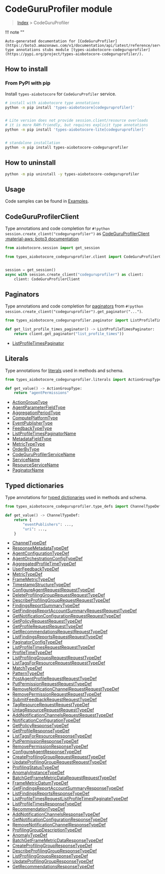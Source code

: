 # CodeGuruProfiler module

> [Index](../README.md) > CodeGuruProfiler


!!! note ""

    Auto-generated documentation for [CodeGuruProfiler](https://boto3.amazonaws.com/v1/documentation/api/latest/reference/services/codeguruprofiler.html#CodeGuruProfiler)
    type annotations stubs module [types-aiobotocore-codeguruprofiler](https://pypi.org/project/types-aiobotocore-codeguruprofiler/).

## How to install



### From PyPI with pip

Install `types-aiobotocore` for `CodeGuruProfiler` service.

```bash
# install with aiobotocore type annotations
python -m pip install 'types-aiobotocore[codeguruprofiler]'


# Lite version does not provide session.client/resource overloads
# it is more RAM-friendly, but requires explicit type annotations
python -m pip install 'types-aiobotocore-lite[codeguruprofiler]'


# standalone installation
python -m pip install types-aiobotocore-codeguruprofiler
```



## How to uninstall

```bash
python -m pip uninstall -y types-aiobotocore-codeguruprofiler
```

## Usage

Code samples can be found in [Examples](./usage.md).

## CodeGuruProfilerClient

Type annotations and code completion for  `#!python session.create_client("codeguruprofiler")` as [CodeGuruProfilerClient](./client.md)
[:material-aws: boto3 documentation](https://boto3.amazonaws.com/v1/documentation/api/latest/reference/services/codeguruprofiler.html#CodeGuruProfiler.Client)

```python title="Usage example"
from aiobotocore.session import get_session

from types_aiobotocore_codeguruprofiler.client import CodeGuruProfilerClient


session = get_session()
async with session.create_client("codeguruprofiler") as client:
    client: CodeGuruProfilerClient
```


## Paginators

Type annotations and code completion for
[paginators](./paginators.md)
from `#!python session.create_client("codeguruprofiler").get_paginator("...")`.

```python title="Usage example"
from types_aiobotocore_codeguruprofiler.paginator import ListProfileTimesPaginator

def get_list_profile_times_paginator() -> ListProfileTimesPaginator:
    return client.get_paginator("list_profile_times"))
```

- [ListProfileTimesPaginator](./paginators.md#listprofiletimespaginator)








## Literals

Type annotations for [literals](./literals.md) used in methods and schema.

```python title="Usage example"
from types_aiobotocore_codeguruprofiler.literals import ActionGroupType

def get_value() -> ActionGroupType:
    return "agentPermissions"
```

- [ActionGroupType](./literals.md#actiongrouptype)
- [AgentParameterFieldType](./literals.md#agentparameterfieldtype)
- [AggregationPeriodType](./literals.md#aggregationperiodtype)
- [ComputePlatformType](./literals.md#computeplatformtype)
- [EventPublisherType](./literals.md#eventpublishertype)
- [FeedbackTypeType](./literals.md#feedbacktypetype)
- [ListProfileTimesPaginatorName](./literals.md#listprofiletimespaginatorname)
- [MetadataFieldType](./literals.md#metadatafieldtype)
- [MetricTypeType](./literals.md#metrictypetype)
- [OrderByType](./literals.md#orderbytype)
- [CodeGuruProfilerServiceName](./literals.md#codeguruprofilerservicename)
- [ServiceName](./literals.md#servicename)
- [ResourceServiceName](./literals.md#resourceservicename)
- [PaginatorName](./literals.md#paginatorname)




## Typed dictionaries

Type annotations for [typed dictionaries](./type_defs.md) used in methods and schema.

```python title="Usage example"
from types_aiobotocore_codeguruprofiler.type_defs import ChannelTypeDef

def get_value() -> ChannelTypeDef:
    return {
        "eventPublishers": ...,
        "uri": ...,
    }
```

- [ChannelTypeDef](./type_defs.md#channeltypedef)
- [ResponseMetadataTypeDef](./type_defs.md#responsemetadatatypedef)
- [AgentConfigurationTypeDef](./type_defs.md#agentconfigurationtypedef)
- [AgentOrchestrationConfigTypeDef](./type_defs.md#agentorchestrationconfigtypedef)
- [AggregatedProfileTimeTypeDef](./type_defs.md#aggregatedprofiletimetypedef)
- [UserFeedbackTypeDef](./type_defs.md#userfeedbacktypedef)
- [MetricTypeDef](./type_defs.md#metrictypedef)
- [FrameMetricTypeDef](./type_defs.md#framemetrictypedef)
- [TimestampStructureTypeDef](./type_defs.md#timestampstructuretypedef)
- [ConfigureAgentRequestRequestTypeDef](./type_defs.md#configureagentrequestrequesttypedef)
- [DeleteProfilingGroupRequestRequestTypeDef](./type_defs.md#deleteprofilinggrouprequestrequesttypedef)
- [DescribeProfilingGroupRequestRequestTypeDef](./type_defs.md#describeprofilinggrouprequestrequesttypedef)
- [FindingsReportSummaryTypeDef](./type_defs.md#findingsreportsummarytypedef)
- [GetFindingsReportAccountSummaryRequestRequestTypeDef](./type_defs.md#getfindingsreportaccountsummaryrequestrequesttypedef)
- [GetNotificationConfigurationRequestRequestTypeDef](./type_defs.md#getnotificationconfigurationrequestrequesttypedef)
- [GetPolicyRequestRequestTypeDef](./type_defs.md#getpolicyrequestrequesttypedef)
- [GetProfileRequestRequestTypeDef](./type_defs.md#getprofilerequestrequesttypedef)
- [GetRecommendationsRequestRequestTypeDef](./type_defs.md#getrecommendationsrequestrequesttypedef)
- [ListFindingsReportsRequestRequestTypeDef](./type_defs.md#listfindingsreportsrequestrequesttypedef)
- [PaginatorConfigTypeDef](./type_defs.md#paginatorconfigtypedef)
- [ListProfileTimesRequestRequestTypeDef](./type_defs.md#listprofiletimesrequestrequesttypedef)
- [ProfileTimeTypeDef](./type_defs.md#profiletimetypedef)
- [ListProfilingGroupsRequestRequestTypeDef](./type_defs.md#listprofilinggroupsrequestrequesttypedef)
- [ListTagsForResourceRequestRequestTypeDef](./type_defs.md#listtagsforresourcerequestrequesttypedef)
- [MatchTypeDef](./type_defs.md#matchtypedef)
- [PatternTypeDef](./type_defs.md#patterntypedef)
- [PostAgentProfileRequestRequestTypeDef](./type_defs.md#postagentprofilerequestrequesttypedef)
- [PutPermissionRequestRequestTypeDef](./type_defs.md#putpermissionrequestrequesttypedef)
- [RemoveNotificationChannelRequestRequestTypeDef](./type_defs.md#removenotificationchannelrequestrequesttypedef)
- [RemovePermissionRequestRequestTypeDef](./type_defs.md#removepermissionrequestrequesttypedef)
- [SubmitFeedbackRequestRequestTypeDef](./type_defs.md#submitfeedbackrequestrequesttypedef)
- [TagResourceRequestRequestTypeDef](./type_defs.md#tagresourcerequestrequesttypedef)
- [UntagResourceRequestRequestTypeDef](./type_defs.md#untagresourcerequestrequesttypedef)
- [AddNotificationChannelsRequestRequestTypeDef](./type_defs.md#addnotificationchannelsrequestrequesttypedef)
- [NotificationConfigurationTypeDef](./type_defs.md#notificationconfigurationtypedef)
- [GetPolicyResponseTypeDef](./type_defs.md#getpolicyresponsetypedef)
- [GetProfileResponseTypeDef](./type_defs.md#getprofileresponsetypedef)
- [ListTagsForResourceResponseTypeDef](./type_defs.md#listtagsforresourceresponsetypedef)
- [PutPermissionResponseTypeDef](./type_defs.md#putpermissionresponsetypedef)
- [RemovePermissionResponseTypeDef](./type_defs.md#removepermissionresponsetypedef)
- [ConfigureAgentResponseTypeDef](./type_defs.md#configureagentresponsetypedef)
- [CreateProfilingGroupRequestRequestTypeDef](./type_defs.md#createprofilinggrouprequestrequesttypedef)
- [UpdateProfilingGroupRequestRequestTypeDef](./type_defs.md#updateprofilinggrouprequestrequesttypedef)
- [ProfilingStatusTypeDef](./type_defs.md#profilingstatustypedef)
- [AnomalyInstanceTypeDef](./type_defs.md#anomalyinstancetypedef)
- [BatchGetFrameMetricDataRequestRequestTypeDef](./type_defs.md#batchgetframemetricdatarequestrequesttypedef)
- [FrameMetricDatumTypeDef](./type_defs.md#framemetricdatumtypedef)
- [GetFindingsReportAccountSummaryResponseTypeDef](./type_defs.md#getfindingsreportaccountsummaryresponsetypedef)
- [ListFindingsReportsResponseTypeDef](./type_defs.md#listfindingsreportsresponsetypedef)
- [ListProfileTimesRequestListProfileTimesPaginateTypeDef](./type_defs.md#listprofiletimesrequestlistprofiletimespaginatetypedef)
- [ListProfileTimesResponseTypeDef](./type_defs.md#listprofiletimesresponsetypedef)
- [RecommendationTypeDef](./type_defs.md#recommendationtypedef)
- [AddNotificationChannelsResponseTypeDef](./type_defs.md#addnotificationchannelsresponsetypedef)
- [GetNotificationConfigurationResponseTypeDef](./type_defs.md#getnotificationconfigurationresponsetypedef)
- [RemoveNotificationChannelResponseTypeDef](./type_defs.md#removenotificationchannelresponsetypedef)
- [ProfilingGroupDescriptionTypeDef](./type_defs.md#profilinggroupdescriptiontypedef)
- [AnomalyTypeDef](./type_defs.md#anomalytypedef)
- [BatchGetFrameMetricDataResponseTypeDef](./type_defs.md#batchgetframemetricdataresponsetypedef)
- [CreateProfilingGroupResponseTypeDef](./type_defs.md#createprofilinggroupresponsetypedef)
- [DescribeProfilingGroupResponseTypeDef](./type_defs.md#describeprofilinggroupresponsetypedef)
- [ListProfilingGroupsResponseTypeDef](./type_defs.md#listprofilinggroupsresponsetypedef)
- [UpdateProfilingGroupResponseTypeDef](./type_defs.md#updateprofilinggroupresponsetypedef)
- [GetRecommendationsResponseTypeDef](./type_defs.md#getrecommendationsresponsetypedef)

